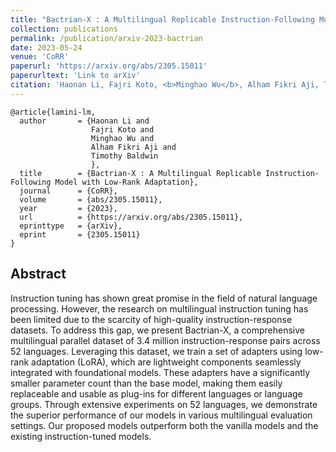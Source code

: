 ```yaml
---
title: "Bactrian-X : A Multilingual Replicable Instruction-Following Model with Low-Rank Adaptation"
collection: publications
permalink: /publication/arxiv-2023-bactrian
date: 2023-05-24
venue: 'CoRR'
paperurl: 'https://arxiv.org/abs/2305.15011'
paperurltext: 'Link to arXiv'
citation: 'Haonan Li, Fajri Koto, <b>Minghao Wu</b>, Alham Fikri Aji, Timothy Baldwin. 2023. <a href="http://minghao-wu.github.io/files/papers/bactrian_arxiv_2023.pdf"><u>Bactrian-X : A Multilingual Replicable Instruction-Following Model with Low-Rank Adaptation</u></a>. In <i>CoRR</i>, abs/2305.15011.'
---
```


```
@article{lamini-lm,
  author       = {Haonan Li and 
                  Fajri Koto and 
                  Minghao Wu and 
                  Alham Fikri Aji and 
                  Timothy Baldwin
                  },
  title        = {Bactrian-X : A Multilingual Replicable Instruction-Following Model with Low-Rank Adaptation},
  journal      = {CoRR},
  volume       = {abs/2305.15011},
  year         = {2023},
  url          = {https://arxiv.org/abs/2305.15011},
  eprinttype   = {arXiv},
  eprint       = {2305.15011}
}
```

## Abstract
Instruction tuning has shown great promise in the field of natural language processing. However, the research on multilingual instruction tuning has been limited due to the scarcity of high-quality instruction-response datasets. To address this gap, we present Bactrian-X, a comprehensive multilingual parallel dataset of 3.4 million instruction-response pairs across 52 languages. Leveraging this dataset, we train a set of adapters using low-rank adaptation (LoRA), which are lightweight components seamlessly integrated with foundational models. These adapters have a significantly smaller parameter count than the base model, making them easily replaceable and usable as plug-ins for different languages or language groups. Through extensive experiments on 52 languages, we demonstrate the superior performance of our models in various multilingual evaluation settings. Our proposed models outperform both the vanilla models and the existing instruction-tuned models.